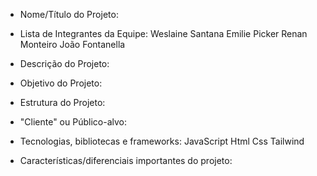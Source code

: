 - Nome/Título do Projeto:

- Lista de Integrantes da Equipe:
  Weslaine Santana
  Emilie Picker
  Renan Monteiro
  João Fontanella

- Descrição do Projeto:

- Objetivo do Projeto:

- Estrutura do Projeto:

- "Cliente" ou Público-alvo:

- Tecnologias, bibliotecas e frameworks:
  JavaScript
  Html
  Css
  Tailwind

- Características/diferenciais importantes do projeto:
